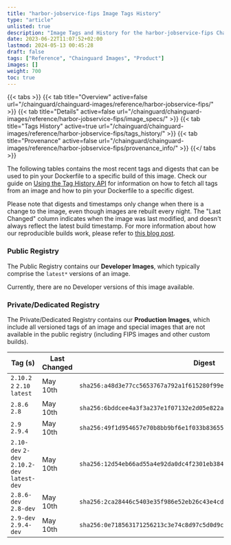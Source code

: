 ```yaml
---
title: "harbor-jobservice-fips Image Tags History"
type: "article"
unlisted: true
description: "Image Tags and History for the harbor-jobservice-fips Chainguard Image"
date: 2023-06-22T11:07:52+02:00
lastmod: 2024-05-13 00:45:28
draft: false
tags: ["Reference", "Chainguard Images", "Product"]
images: []
weight: 700
toc: true
---
```


{{< tabs >}}
{{< tab title="Overview" active=false url="/chainguard/chainguard-images/reference/harbor-jobservice-fips/" >}}
{{< tab title="Details" active=false url="/chainguard/chainguard-images/reference/harbor-jobservice-fips/image_specs/" >}}
{{< tab title="Tags History" active=true url="/chainguard/chainguard-images/reference/harbor-jobservice-fips/tags_history/" >}}
{{< tab title="Provenance" active=false url="/chainguard/chainguard-images/reference/harbor-jobservice-fips/provenance_info/" >}}
{{</ tabs >}}

The following tables contains the most recent tags and digests that can be used to pin your Dockerfile to a specific build of this image. Check our guide on [Using the Tag History API](/chainguard/chainguard-images/using-the-tag-history-api/) for information on how to fetch all tags from an image and how to pin your Dockerfile to a specific digest.

Please note that digests and timestamps only change when there is a change to the image, even though images are rebuilt every night. The "Last Changed" column indicates when the image was last modified, and doesn't always reflect the latest build timestamp. For more information about how our reproducible builds work, please refer to [this blog post](https://www.chainguard.dev/unchained/reproducing-chainguards-reproducible-image-builds).

### Public Registry
The Public Registry contains our **Developer Images**, which typically comprise the `latest*` versions of an image.

Currently, there are no Developer versions of this image available.

### Private/Dedicated Registry
The Private/Dedicated Registry contains our **Production Images**, which include all versioned tags of an image and special images that are not available in the public registry (including FIPS images and other custom builds).

| Tag (s)                                       | Last Changed | Digest                                                                    |
|-----------------------------------------------|--------------|---------------------------------------------------------------------------|
|  `2.10.2` `2` `2.10` `latest`                 | May 10th     | `sha256:a48d3e77cc5653767a792a1f615280f99e3b82bb5a3613fcee1dbb7a6de91b3a` |
|  `2.8.6` `2.8`                                | May 10th     | `sha256:6bddcee4a3f3a237e1f07132e2d05e822ab98ac2c91f05ebb22d405d551a901f` |
|  `2.9` `2.9.4`                                | May 10th     | `sha256:49f1d954657e70b8bb9bf6e1f033b8365532985d4cf82e456680bd13ad7dbabf` |
|  `2.10-dev` `2-dev` `2.10.2-dev` `latest-dev` | May 10th     | `sha256:12d54eb66ad55a4e92da0dc4f2301eb384a042f410474d1c6a05c3edbb8d750a` |
|  `2.8.6-dev` `2.8-dev`                        | May 10th     | `sha256:2ca28446c5403e35f986e52eb26c43e4cdb03abbbfd5dd5646d94cdf744105d0` |
|  `2.9-dev` `2.9.4-dev`                        | May 10th     | `sha256:0e718563171256213c3e74c8d97c5d0d9c56898d35d7744bba0d29460e5c40a4` |

